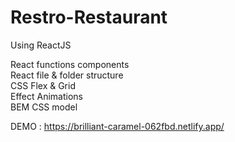 # Restro-Restaurant
Using ReactJS

React functions components <br/>
React file & folder structure<br/>
CSS Flex & Grid<br/>
Effect Animations<br/>
BEM CSS model<br/>

DEMO : https://brilliant-caramel-062fbd.netlify.app/
